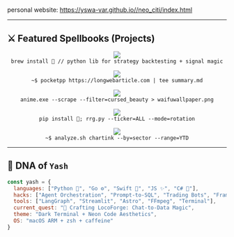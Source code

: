 <h1 align="center">
</h1>

personal website: https://yswa-var.github.io//neo_citi/index.html

---

## ⚔️ Featured Spellbooks (Projects)

<p align="center">
  <a href="https://github.com/yswa-var/EasyBt">
    <img src="https://img.shields.io/badge/EasyBt-%F0%9F%A7%A0%20Backtest%20your%20alpha-171B24?style=for-the-badge&logo=python&logoColor=F7DF1E" />
  </a>
  <br>
  <code>brew install 🧠 // python lib for strategy backtesting + signal magic</code>
</p>

<p align="center">
  <a href="https://github.com/yswa-var/pocketpp">
    <img src="https://img.shields.io/badge/Pocket++-%F0%9F%93%96%20Summarize+Save+Speed-1E1E2F?style=for-the-badge&logo=readthedocs" />
  </a>
  <br>
  <code>~$ pocketpp https://longwebarticle.com | tee summary.md</code>
</p>

<p align="center">
  <a href="https://github.com/yswa-var/FilthyFilter">
    <img src="https://img.shields.io/badge/FilthyFilter-%F0%9F%8E%9E%20Extract%20Wallpapers%20from%20Anime%20Madness-2B213A?style=for-the-badge&logo=adobephotoshop" />
  </a>
  <br>
  <code>anime.exe --scrape --filter=cursed_beauty > waifuwallpaper.png</code>
</p>

<p align="center">
  <a href="https://github.com/yswa-var/RRG">
    <img src="https://img.shields.io/badge/RRG-%F0%9F%93%88%20Visualize%20Market%20Swings-101010?style=for-the-badge&logo=chartdotjs" />
  </a>
  <br>
  <code>pip install 🔮; rrg.py --ticker=ALL --mode=rotation</code>
</p>

<p align="center">
  <a href="https://github.com/yswa-var/chartink-backtestor">
    <img src="https://img.shields.io/badge/Chartink--Backtestor-%F0%9F%93%88%20Sectoral%20Scan%20Analyzer-1A1A2E?style=for-the-badge&logo=chartdotjs" />
  </a>
  <br>
  <code>~$ analyze.sh chartink --by=sector --range=YTD</code>
</p>

---

## 🧠 DNA of `Yash`

```js
const yash = {
  languages: ["Python 🐍", "Go ⚙️", "Swift 🍎", "JS ✨", "C# 🚀"],
  hacks: ["Agent Orchestration", "Prompt-to-SQL", "Trading Bots", "Frame Scrapers"],
  tools: ["LangGraph", "Streamlit", "Astro", "FFmpeg", "Terminal"],
  current_quest: "🚧 Crafting LocoForge: Chat-to-Data Magic",
  theme: "Dark Terminal + Neon Code Aesthetics",
  OS: "macOS ARM + zsh + caffeine"
}
